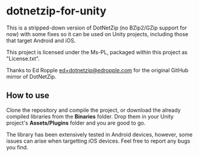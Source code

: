 # dotnetzip-for-unity #
This is a stripped-down version of DotNetZip (no BZip2/GZip support for now) with some fixes so it can be used on Unity projects, including those that target Android and iOS.

This project is licensed under the Ms-PL, packaged within this project as
"License.txt".

Thanks to Ed Ropple <ed+dotnetzip@edropple.com> for the original GitHub mirror of DotNetZip.

## How to use ##
Clone the repository and compile the project, or download the already compiled libraries from the __Binaries__ folder. Drop them in your Unity project's __Assets/Plugins__ folder and you are good to go.

The library has been extensively tested in Android devices, however, some issues can arise when targetting iOS devices. Feel free to report any bugs you find.
